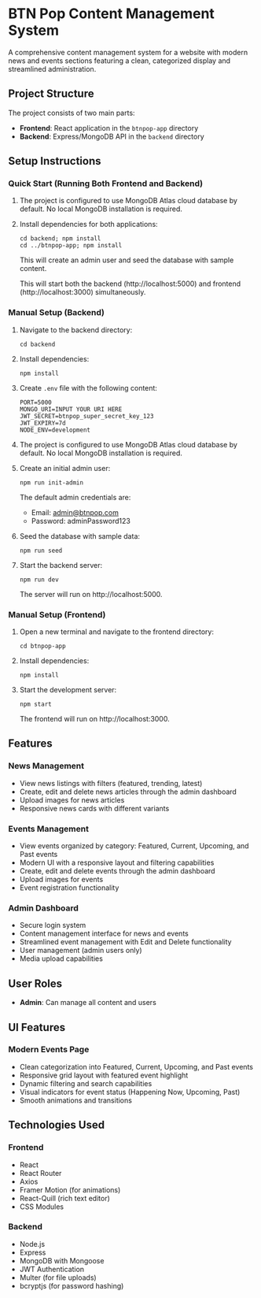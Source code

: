 # BTN Pop Content Management System

A comprehensive content management system for a website with modern news and events sections featuring a clean, categorized display and streamlined administration.

## Project Structure

The project consists of two main parts:
- **Frontend**: React application in the `btnpop-app` directory
- **Backend**: Express/MongoDB API in the `backend` directory

## Setup Instructions

### Quick Start (Running Both Frontend and Backend)

1. The project is configured to use MongoDB Atlas cloud database by default. No local MongoDB installation is required.

2. Install dependencies for both applications:
   ```
   cd backend; npm install
   cd ../btnpop-app; npm install
   ```


   
   This will create an admin user and seed the database with sample content.

   
   This will start both the backend (http://localhost:5000) and frontend (http://localhost:3000) simultaneously.

### Manual Setup (Backend)

1. Navigate to the backend directory:
   ```
   cd backend
   ```

2. Install dependencies:
   ```
   npm install
   ```

3. Create `.env` file with the following content:
   ```
   PORT=5000
   MONGO_URI=INPUT YOUR URI HERE
   JWT_SECRET=btnpop_super_secret_key_123
   JWT_EXPIRY=7d
   NODE_ENV=development
   ```

4. The project is configured to use MongoDB Atlas cloud database by default. No local MongoDB installation is required.

5. Create an initial admin user:
   ```
   npm run init-admin
   ```
   
   The default admin credentials are:
   - Email: admin@btnpop.com
   - Password: adminPassword123

6. Seed the database with sample data:
   ```
   npm run seed
   ```

7. Start the backend server:
   ```
   npm run dev
   ```
   
   The server will run on http://localhost:5000.

### Manual Setup (Frontend)

1. Open a new terminal and navigate to the frontend directory:
   ```
   cd btnpop-app
   ```

2. Install dependencies:
   ```
   npm install
   ```

3. Start the development server:
   ```
   npm start
   ```
   
   The frontend will run on http://localhost:3000.

## Features

### News Management
- View news listings with filters (featured, trending, latest)
- Create, edit and delete news articles through the admin dashboard
- Upload images for news articles
- Responsive news cards with different variants

### Events Management
- View events organized by category: Featured, Current, Upcoming, and Past events
- Modern UI with a responsive layout and filtering capabilities
- Create, edit and delete events through the admin dashboard
- Upload images for events
- Event registration functionality

### Admin Dashboard
- Secure login system
- Content management interface for news and events
- Streamlined event management with Edit and Delete functionality
- User management (admin users only)
- Media upload capabilities

## User Roles

- **Admin**: Can manage all content and users

## UI Features

### Modern Events Page
- Clean categorization into Featured, Current, Upcoming, and Past events
- Responsive grid layout with featured event highlight
- Dynamic filtering and search capabilities
- Visual indicators for event status (Happening Now, Upcoming, Past)
- Smooth animations and transitions

## Technologies Used

### Frontend
- React
- React Router
- Axios
- Framer Motion (for animations)
- React-Quill (rich text editor)
- CSS Modules

### Backend
- Node.js
- Express
- MongoDB with Mongoose
- JWT Authentication
- Multer (for file uploads)
- bcryptjs (for password hashing)
